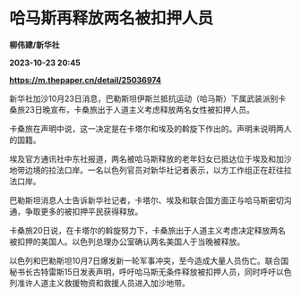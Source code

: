 # 哈马斯再释放两名被扣押人员
**柳伟建/新华社**

**2023-10-23 20:45**

**https://m.thepaper.cn/detail/25036974**

新华社加沙10月23日消息，巴勒斯坦伊斯兰抵抗运动（哈马斯）下属武装派别卡桑旅23日晚宣布，卡桑旅出于人道主义考虑释放两名女性被扣押人员。

卡桑旅在声明中说，这一决定是在卡塔尔和埃及的斡旋下作出的。声明未说明两人的国籍。

埃及官方通讯社中东社报道，两名被哈马斯释放的老年妇女已抵达位于埃及和加沙地带边境的拉法口岸。一名以色列官员对新华社记者表示，以方工作组正在赶往拉法口岸。

巴勒斯坦消息人士告诉新华社记者，卡塔尔、埃及和联合国方面正与哈马斯密切沟通，争取更多的被扣押平民获得释放。

卡桑旅20日说，在卡塔尔的斡旋努力下，卡桑旅出于人道主义考虑决定释放两名被扣押的美国人。以色列总理办公室确认两名美国人于当晚被释放。

以色列和巴勒斯坦10月7日爆发新一轮军事冲突，至今造成大量人员伤亡。联合国秘书长古特雷斯15日发表声明，呼吁哈马斯无条件释放被扣押人员，同时呼吁以色列准许人道主义救援物资和救援人员进入加沙地带。